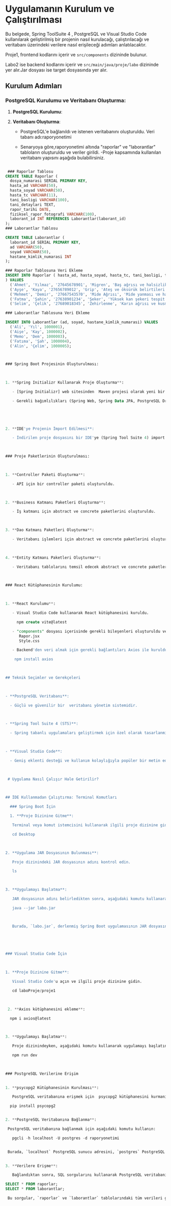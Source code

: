  

#  Uygulamanın Kurulum ve Çalıştırılması 

  

Bu belgede, Spring ToolSuite 4 , PostgreSQL ve Visual Studio Code kullanılarak geliştirilmiş bir projenin nasıl kurulacağı, çalıştırılacağı ve veritabanı üzerindeki verilere nasıl erişileceği adımları anlatılacaktır. 

Proje1, frontend kodlarını içerir ve `src/components` dizininde bulunur. 

Labo2 ise backend kodlarını içerir ve `src/main/java/proje/labo` dizininde yer alır.Jar dosyası ise  target dosyasında yer alır.


  

## Kurulum Adımları 

  

### PostgreSQL Kurulumu ve Veritabanı Oluşturma: 

  

1. **PostgreSQL Kurulumu**:  

  

2. **Veritabanı Oluşturma**:  

   - PostgreSQL'e bağlanıldı ve istenen veritabanını oluşturuldu.
   Veri tabanı adı:raporyonetimi

   - Senaryoya göre,raporyonetimi altında  "raporlar" ve "laborantlar" tabloların oluşturuldu ve veriler girildi. 
   -Proje kapsamında kullanılan veritabanı yapısını 
   aşağıda bulabilirsiniz.

```sql

 ### Raporlar Tablosu
CREATE TABLE Raporlar (
  dosya_numarasi SERIAL PRIMARY KEY,
  hasta_ad VARCHAR(50),
  hasta_soyad VARCHAR(50),
  hasta_tc VARCHAR(11),
  tani_basligi VARCHAR(100),
  tani_detaylari TEXT,
  rapor_tarihi DATE,
  fiziksel_rapor_fotografi VARCHAR(100),
  laborant_id INT REFERENCES Laborantlar(laborant_id)
);
### Laborantlar Tablosu

CREATE TABLE Laborantlar (
  laborant_id SERIAL PRIMARY KEY,
  ad VARCHAR(50),
  soyad VARCHAR(50),
  hastane_kimlik_numarasi INT
);

### Raporlar Tablosuna Veri Ekleme
INSERT INTO Raporlar ( hasta_ad, hasta_soyad, hasta_tc, tani_basligi, tani_detaylari, rapor_tarihi, fiziksel_rapor_fotografi, laborant_id
) VALUES
  ('Ahmet', 'Yılmaz', '27645678901', 'Migren', 'Baş ağrısı ve halsizlik şikayetleri mevcut.', '2024-01-25', 'dosya123.jpg', 1),
  ('Ayşe', 'Kaya', '27656789012', 'Grip', 'Ateş ve öksürük belirtileri bulundu.', '2024-03-25', 'dosya124.jpg', 2),
  ('Mehmet', 'Demir', '27667543570', 'Mide Ağrısı', 'Mide yanması ve hazımsızlık problemi var.', '2024-03-28', 'dosya125.jpg', 3),
  ('Fatma', 'Şahin', '27638901234', 'Şeker', 'Yüksek kan şekeri tespit edildi.', '2024-03-24', 'dosya126.jpg', 4),
  ('Selim', 'Çelik', '27689018345', 'Zehirlenme', 'Karın ağrısı ve kusma şikayetleri var.', '2024-03-21', 'dosya127.jpg', 5);

### Laborantlar Tablosuna Veri Ekleme

INSERT INTO Laborantlar (ad, soyad, hastane_kimlik_numarasi) VALUES
  ('Ali', 'Yıl', 1000001),
  ('Aişe', 'Kay', 1000002),
  ('Memo', 'Dem', 1000003),
  ('Fatıma', 'Şah', 1000004),
  ('Alin', 'Çelim', 1000005);



### Spring Boot Projesinin Oluşturulması: 

  

1. **Spring Initializr Kullanarak Proje Oluşturma**:  

   - [Spring Initializr] web sitesinden  Maven projesi olarak yeni bir proje oluşturuldu. 

   - Gerekli bağımlılıkları (Spring Web, Spring Data JPA, PostgreSQL Driver)  ve proje ayarlarını yapılandırdı. 

    

  

2. **IDE'ye Projenin İmport Edilmesi**:  

   - İndirilen proje dosyasını bir IDE'ye (Spring Tool Suite 4) import edildi. 

  

### Proje Paketlerinin Oluşturulması: 

  

1. **Controller Paketi Oluşturma**:  

   - API için bir controller paketi oluşturuldu. 

  

2. **Business Katmanı Paketleri Oluşturma**:  

   - İş katmanı için abstract ve concrete paketlerini oluşturuldu. 

   

3. **Dao Katmanı Paketleri Oluşturma**:  

   - Veritabanı işlemleri için abstract ve concrete paketlerini oluşturuldu. 

  

4. **Entity Katmanı Paketleri Oluşturma**:  

   - Veritabanı tablolarını temsil edecek abstract ve concrete paketlerini oluşturuldu. 

  

### React Kütüphanesinin Kurulumu: 

  

1. **React Kurulumu**:  

   - Visual Studio Code kullanarak React kütüphanesini kuruldu.

     npm create vite@latest

   - "components" dosyası içerisinde gerekli bileşenleri oluşturuldu ve CSS özelliklerini eklendi.
      Rapor.jsx
      Style.css

   - Backend'den veri almak için gerekli bağlantıları Axios ile kuruldu.

    npm install axios

  

## Teknik Seçimler ve Gerekçeleri 

  

- **PostgreSQL Veritabanı**:  

  - Güçlü ve güvenilir bir  veritabanı yönetim sistemidir. 

  

- **Spring Tool Suite 4 (STS)**:  

  - Spring tabanlı uygulamaları geliştirmek için özel olarak tasarlanmış bir entegre geliştirme ortamıdır. 

  

- **Visual Studio Code**:  

  - Geniş eklenti desteği ve kullanım kolaylığıyla popüler bir metin editörüdür. 

 

 # Uygulama Nasıl Çalışır Hale Getirilir? 

  

## İDE Kullanmadan Çalıştırma: Terminal Komutları 

  ### Spring Boot İçin 

  1. **Proje Dizinine Gitme**: 

   Terminal veya komut istemcisini kullanarak ilgili proje dizinine gidin.  

   cd Desktop 

  

2. **Uygulama JAR Dosyasının Bulunması**: 

   Proje dizinindeki JAR dosyasının adını kontrol edin. 

   ls 

  

3. **Uygulamayı Başlatma**: 

   JAR dosyasının adını belirledikten sonra, aşağıdaki komutu kullanarak Spring Boot uygulamasını başlatın: 

   java --jar labo.jar 



   Burada, `labo.jar`, derlenmiş Spring Boot uygulamasının JAR dosyasının adıdır. 

 

  

### Visual Studio Code İçin 

  

1. **Proje Dizinine Gitme**: 

   Visual Studio Code'u açın ve ilgili proje dizinine gidin. 

   cd laboProje/proje1 

    

 2. **Axios kütüphanesini ekleme**: 

  npm i axios@latest 

 

3. **Uygulamayı Başlatma**: 

   Proje dizinindeyken, aşağıdaki komutu kullanarak uygulamayı başlatın: 

   npm run dev 

   

### PostgreSQL Verilerine Erişim 

  
1. **psycopg2 Kütüphanesinin Kurulması**: 

   PostgreSQL veritabanına erişmek için  psycopg2 kütüphanesini kurmanız gerekmektedir. Kurulum için: 

  pip install psycopg2 


2. **PostgreSQL Veritabanına Bağlanma**: 

 PostgreSQL veritabanına bağlanmak için aşağıdaki komutu kullanın: 

   pgcli -h localhost -U postgres -d raporyonetimi 


 Burada, `localhost` PostgreSQL sunucu adresini, `postgres` PostgreSQL veritabanı kullanıcı adını ve `raporyonetimi` PostgreSQL veritabanı adını temsil eder. 

  
3. **Verilere Erişme**: 

   Bağlandıktan sonra, SQL sorgularını kullanarak PostgreSQL veritabanındaki verilere erişebilirsiniz. Örneğin: 

SELECT * FROM raporlar; 
SELECT * FROM laborantlar; 

 Bu sorgular, `raporlar` ve `laborantlar` tablolarındaki tüm verileri getirecektir. 

 

 

 

 

 
